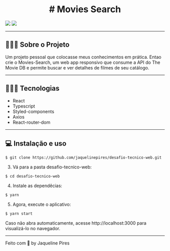 <h1 align=center># Movies Search</h1>

<img src="movie.gif">
<img src="movie2.gif">

---

## 👨🏻‍💻 Sobre o Projeto
Um projeto pessoal que colocasse meus conhecimentos em prática. Entao crie o Movies-Search, um web app 
responsivo que consume a API do The Movie DB e permite buscar e ver detalhes de filmes de seu catálogo.

---

## 👨🏻‍💻 Tecnologias

- React
- Typescript
- Styled-components
- Axios
- React-router-dom

---

## 💻 Instalação e uso

```
$ git clone https://github.com/jaquelinepires/desafio-tecnico-web.git
```

3. Vá para a pasta desafio-tecnico-web:

```
$ cd desafio-tecnico-web
```

4. Instale as dependêcias:

```
$ yarn
```

5. Agora, execute o aplicativo:

```
$ yarn start
```

Caso não abra automaticamente, acesse http://localhost:3000 para visualizá-lo no navegador.

---

Feito com 💙 by Jaqueline Pires
